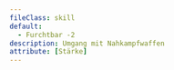 ```yaml
---
fileClass: skill
default:
  - Furchtbar -2
description: Umgang mit Nahkampfwaffen
attribute: [Stärke]
---
```

